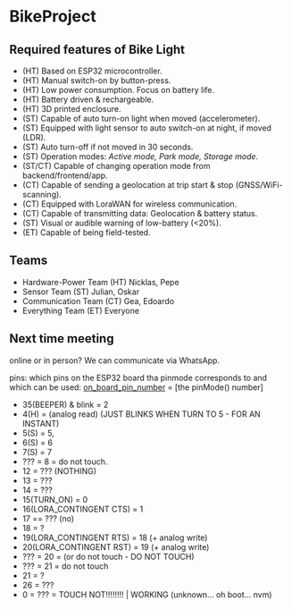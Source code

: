# BikeProject

## Required features of Bike Light
- (HT) Based on ESP32 microcontroller.
- (HT) Manual switch-on by button-press.
- (HT) Low power consumption. Focus on battery life.
- (HT) Battery driven & rechargeable.
- (HT) 3D printed enclosure.
- (ST) Capable of auto turn-on light when moved (accelerometer).
- (ST) Equipped with light sensor to auto switch-on at night, if moved (LDR).
- (ST) Auto turn-off if not moved in 30 seconds.
- (ST) Operation modes: *Active mode, Park mode, Storage mode*.
- (ST/CT) Capable of changing operation mode from backend/frontend/app.
- (CT) Capable of sending a geolocation at trip start & stop (GNSS/WiFi-scanning).
- (CT) Equipped with LoraWAN for wireless communication.
- (CT) Capable of transmitting data: Geolocation & battery status.
- (ST) Visual or audible warning of low-battery (<20%).
- (ET) Capable of being field-tested. 

## Teams
- Hardware-Power Team   (HT) Nicklas, Pepe
- Sensor Team           (ST) Julian, Oskar
- Communication Team    (CT) Gea, Edoardo
- Everything Team       (ET) Everyone

## Next time meeting
online or in person? We can communicate via WhatsApp.


pins: which pins on the ESP32 board tha pinmode corresponds to and which can be used:
[on_board_pin_number]([allocated_for]) = [the pinMode() number]
- 35(BEEPER) & blink = 2 
- 4(H) = (analog read) (JUST BLINKS WHEN TURN TO 5 - FOR AN INSTANT)
- 5(S) = 5,
- 6(S) = 6
- 7(S) = 7
- ??? = 8 = do not touch.
- 12 = ??? (NOTHING)
- 13 = ???
- 14 = ???
- 15(TURN_ON) = 0
- 16(LORA_CONTINGENT CTS) = 1
- 17 == ??? (no)
- 18 = ?
- 19(LORA_CONTINGENT RTS) = 18 (+ analog write)
- 20(LORA_CONTINGENT RST) = 19  (+ analog write) 
- ??? = 20 = (or do not touch - DO NOT TOUCH)
- ??? = 21 = do not touch
- 21 = ?
- 26 = ???
- 0 = ??? = TOUCH NOT!!!!!!!! | WORKING (unknown... oh boot... nvm)


